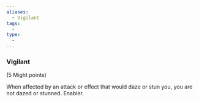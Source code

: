 ```yaml
---
aliases:
  - Vigilant
tags:
  - 
type:
  - 
---
```

### Vigilant

(5 Might points)

When affected by an attack or effect that would daze or stun you, you are not dazed or stunned. Enabler.